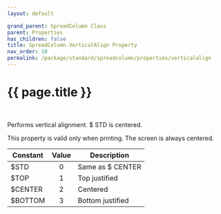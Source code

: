 ```yaml
---
layout: default

grand_parent: SpreadColumn Class
parent: Properties
has_children: false
title: SpreadColumn.VerticalAlign Property
nav_order: 10
permalink: /package/standard/spreadcolumn/properties/verticalalign
---
```

# {{ page.title }}
<br>

Performs vertical alignment. $ STD is centered.

This property is valid only when printing. The screen is always centered.

| Constant  | Value | Description     |
|---------- |:-----:|-----------------|
| $STD      |   0   | Same as $ CENTER  |
| $TOP      |   1   | Top justified  |
| $CENTER   |   2   | Centered        |
| $BOTTOM   |   3   | Bottom justified |